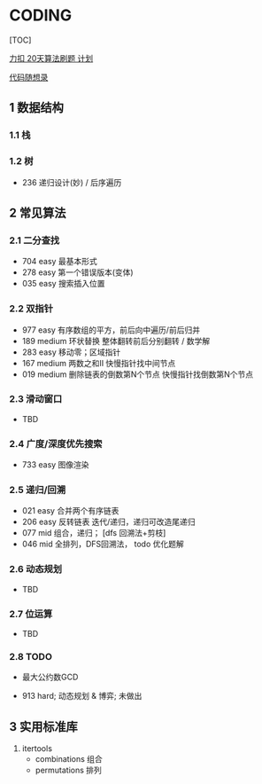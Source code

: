# CODING

[TOC]

[力扣 20天算法刷题 计划](https://leetcode-cn.com/study-plan/algorithms/?progress=2mj8onm)

[代码随想录](https://www.programmercarl.com/)

## 1 数据结构

### 1.1 栈


### 1.2 树

- 236 递归设计(妙) / 后序遍历


## 2 常见算法

### 2.1 二分查找

- 704 easy 最基本形式
- 278 easy 第一个错误版本(变体)
- 035 easy 搜索插入位置

### 2.2 双指针

- 977 easy 有序数组的平方，前后向中遍历/前后归并
- 189 medium 环状替换 整体翻转前后分别翻转 / 数学解
- 283 easy 移动零；区域指针
- 167 medium 两数之和II 快慢指针找中间节点
- 019 medium 删除链表的倒数第N个节点 快慢指针找倒数第N个节点

### 2.3 滑动窗口

- TBD

### 2.4 广度/深度优先搜索

- 733 easy 图像渲染

### 2.5 递归/回溯

- 021 easy 合并两个有序链表
- 206 easy 反转链表  迭代/递归，递归可改造尾递归
- 077 mid 组合，递归； [dfs 回溯法+剪枝]
- 046 mid 全排列，DFS回溯法，  todo 优化题解

### 2.6 动态规划

- TBD

### 2.7 位运算

- TBD

### 2.8 TODO

- 最大公约数GCD

- 913 hard; 动态规划 & 博弈; 未做出


## 3 实用标准库

1. itertools
    - combinations  组合
    - permutations  排列
